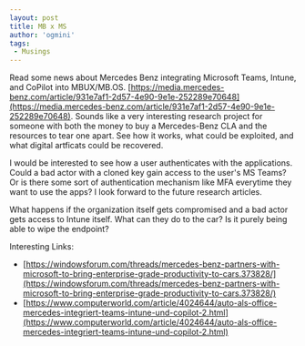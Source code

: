 ```yaml
---
layout: post
title: MB x MS
author: 'ogmini'
tags:
 - Musings
---
```


Read some news about Mercedes Benz integrating Microsoft Teams, Intune, and CoPilot into MBUX/MB.OS. [https://media.mercedes-benz.com/article/931e7af1-2d57-4e90-9e1e-252289e70648](https://media.mercedes-benz.com/article/931e7af1-2d57-4e90-9e1e-252289e70648). Sounds like a very interesting research project for someone with both the money to buy a Mercedes-Benz CLA and the resources to tear one apart. See how it works, what could be exploited, and what digital artficats could be recovered.

I would be interested to see how a user authenticates with the applications. Could a bad actor with a cloned key gain access to the user's MS Teams? Or is there some sort of authentication mechanism like MFA everytime they want to use the apps? I look forward to the future research articles. 

What happens if the organization itself gets compromised and a bad actor gets access to Intune itself. What can they do to the car? Is it purely being able to wipe the endpoint?

Interesting Links:
- [https://windowsforum.com/threads/mercedes-benz-partners-with-microsoft-to-bring-enterprise-grade-productivity-to-cars.373828/](https://windowsforum.com/threads/mercedes-benz-partners-with-microsoft-to-bring-enterprise-grade-productivity-to-cars.373828/)
- [https://www.computerworld.com/article/4024644/auto-als-office-mercedes-integriert-teams-intune-und-copilot-2.html](https://www.computerworld.com/article/4024644/auto-als-office-mercedes-integriert-teams-intune-und-copilot-2.html)